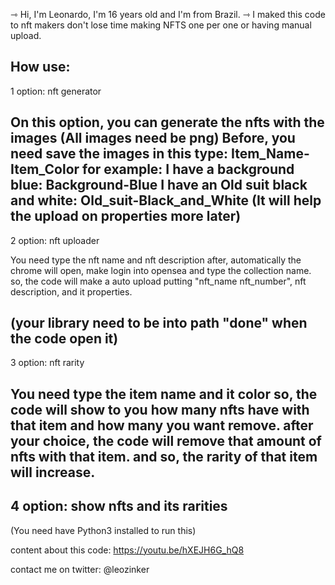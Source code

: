 ⇾ Hi, I'm Leonardo, I'm 16 years old and I'm from Brazil.
⇾ I maked this code to nft makers don't lose time making NFTS one per one or having manual upload.

How use:
------------------------------------
1 option: nft generator

On this option, you can generate the nfts with the images
(All images need be png)
Before, you need save the images in this type:
Item_Name-Item_Color
for example:
I have a background blue: 
Background-Blue
I have an Old suit black and white: 
Old_suit-Black_and_White
(It will help the upload on properties more later)
------------------------------------
2 option: nft uploader

You need type the nft name and nft description
after, automatically the chrome will open, make login into opensea and type the collection name.
so, the code will make a auto upload putting "nft_name nft_number", nft description, and it properties.

(your library need to be into path "done" when the code open it)
------------------------------------
3 option: nft rarity

You need type the item name and it color
so, the code will show to you how many nfts have with that item and how many you want remove.
after your choice, the code will remove that amount of nfts with that item.
and so, the rarity of that item will increase.
------------------------------------
4 option: show nfts and its rarities
------------------------------------
(You need have Python3 installed to run this)

content about this code:
https://youtu.be/hXEJH6G_hQ8

contact me on twitter: @leozinker
